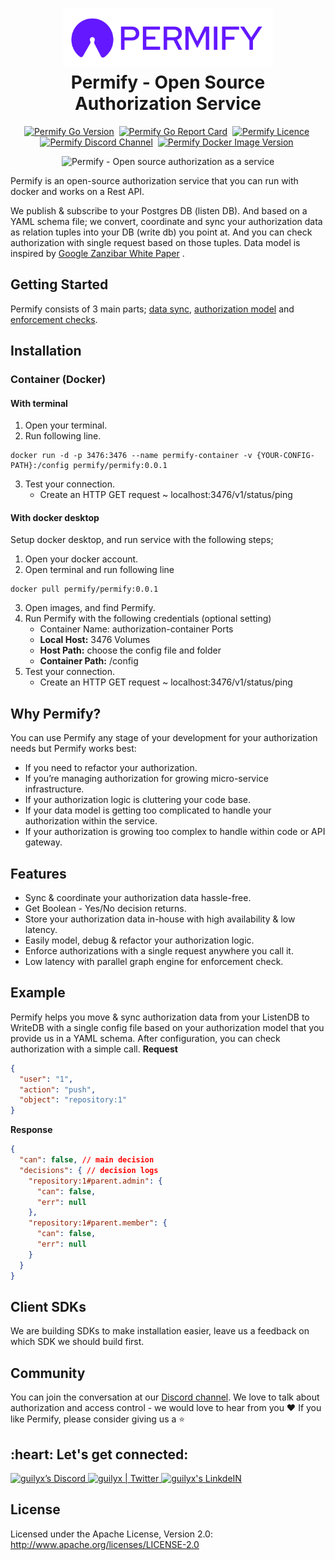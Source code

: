 

<h1 align="center">
    <img src="https://raw.githubusercontent.com/Permify/permify/master/assets/permify-logo.svg" alt="Permify logo" width="336px" /><br />
    Permify - Open Source Authorization Service
</h1>

<p align="center">
    <a href="https://github.com/Permify/permify" target="_blank"><img src="https://img.shields.io/github/go-mod/go-version/Permify/permify?style=for-the-badge&logo=go" alt="Permify Go Version" /></a>&nbsp;
    <a href="https://goreportcard.com/report/github.com/Permify/permify" target="_blank"><img src="https://goreportcard.com/badge/github.com/Permify/permify?style=for-the-badge&logo=go" alt="Permify Go Report Card" /></a>&nbsp;
    <a href="https://github.com/Permify/permify" target="_blank"><img src="https://img.shields.io/github/license/Permify/permify?style=for-the-badge" alt="Permify Licence" /></a>&nbsp;
    <a href="https://discord.gg/MJbUjwskdH" target="_blank"><img src="https://img.shields.io/discord/950799928047833088?style=for-the-badge&logo=discord&label=DISCORD" alt="Permify Discord Channel" /></a>&nbsp;
    <a href="https://hub.docker.com/repository/docker/permify/permify" target="_blank"><img src="https://img.shields.io/docker/v/permify/permify?style=for-the-badge&logo=docker&label=docker" alt="Permify Docker Image Version" /></a>&nbsp;
</p>

<p align="center">
    <img src="https://raw.githubusercontent.com/Permify/permify/master/assets/permify-demo-github.gif" alt="Permify - Open source authorization as a service"  width="820px" />
</p>


Permify is an open-source authorization service that you can run with docker and works on a Rest API.

We publish & subscribe to your Postgres DB (listen DB). And based on a YAML schema file; we convert, coordinate and sync
your authorization data as relation tuples into your DB (write db) you point at. And you can check authorization with
single request based on those tuples.
Data model is inspired
by [Google Zanzibar White Paper](https://storage.googleapis.com/pub-tools-public-publication-data/pdf/41f08f03da59f5518802898f68730e247e23c331.pdf)
.

## Getting Started

Permify consists of 3 main parts; [data sync](assets/content/SYNC.md), [authorization model](assets/content/MODEL.md) and [enforcement checks](assets/content/ENFORCEMENT.md).

## Installation

### Container (Docker)

#### With terminal

1. Open your terminal.
2. Run following line.

```shell
docker run -d -p 3476:3476 --name permify-container -v {YOUR-CONFIG-PATH}:/config permify/permify:0.0.1
```

3. Test your connection.
    - Create an HTTP GET request ~ localhost:3476/v1/status/ping

#### With docker desktop

Setup docker desktop, and run service with the following steps;

1. Open your docker account.
2. Open terminal and run following line

```shell
docker pull permify/permify:0.0.1
```

3. Open images, and find Permify.
4. Run Permify with the following credentials (optional setting)
    - Container Name: authorization-container
      Ports
    - **Local Host:** 3476
      Volumes
    - **Host Path:** choose the config file and folder
    - **Container Path:** /config
5. Test your connection.
    - Create an HTTP GET request ~ localhost:3476/v1/status/ping

## Why Permify?

You can use Permify any stage of your development for your authorization needs but Permify works best:

- If you need to refactor your authorization.
- If you’re managing authorization for growing micro-service infrastructure.
- If your authorization logic is cluttering your code base.
- If your data model is getting too complicated to handle your authorization within the service.
- If your authorization is growing too complex to handle within code or API gateway.

## Features

- Sync & coordinate your authorization data hassle-free.
- Get Boolean - Yes/No decision returns.
- Store your authorization data in-house with high availability & low latency.
- Easily model, debug & refactor your authorization logic.
- Enforce authorizations with a single request anywhere you call it.
- Low latency with parallel graph engine for enforcement check.

## Example

Permify helps you move & sync authorization data from your ListenDB to WriteDB with a single config file based on your
authorization model that you provide us in a YAML schema.
After configuration, you can check authorization with a simple call.
**Request**

```json
{
  "user": "1",
  "action": "push",
  "object": "repository:1"
}
```

**Response**

```json
{
  "can": false, // main decision
  "decisions": { // decision logs
    "repository:1#parent.admin": {
      "can": false,
      "err": null
    },
    "repository:1#parent.member": {
      "can": false,
      "err": null
    }
  }
}
```

## Client SDKs

We are building SDKs to make installation easier, leave us a feedback on which SDK we should build first.

[//]: # (Stargazers)

[//]: # (-----------)

[//]: # ()
[//]: # ([![Stargazers repo roster for @Permify/permify]&#40;https://reporoster.com/stars/Permify/permify&#41;]&#40;https://github.com/Permify/permify/stargazers&#41;)

## Community
You can join the conversation at our [Discord channel](https://discord.gg/MJbUjwskdH). We love to talk about authorization and access control - we would
love to hear from you :heart:
If you like Permify, please consider giving us a :star:️

<h2 align="left">:heart: Let's get connected:</h2>

<p align="left">
<a href="https://discord.gg/MJbUjwskdH">
 <img alt="guilyx’s Discord" width="50px" src="https://user-images.githubusercontent.com/34595361/178992169-fba31a7a-fa80-42ba-9d7f-46c9c0b5a9f8.png" />
</a>
<a href="https://twitter.com/GetPermify">
  <img alt="guilyx | Twitter" width="50px" src="https://user-images.githubusercontent.com/43545812/144034996-602b144a-16e1-41cc-99e7-c6040b20dcaf.png"/>
</a>
<a href="https://www.linkedin.com/company/permifyco">
  <img alt="guilyx's LinkdeIN" width="50px" src="https://user-images.githubusercontent.com/43545812/144035037-0f415fc7-9f96-4517-a370-ccc6e78a714b.png" />
</a>
</p>

## License

Licensed under the Apache License, Version 2.0: http://www.apache.org/licenses/LICENSE-2.0
